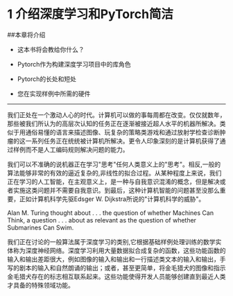 # 1 介绍深度学习和PyTorch简洁

##本章将介绍

* 这本书将会教给你什么？

* Pytorch作为构建深度学习项目中的库角色

* Pytorch的长处和短处

* 您在实现样例中所需的硬件

---------------------------------------------------

我们正处在一个激动人心的时代。计算机可以做的事每周都在改变。仅仅就数年，那些被我们所认为的高层次认知的任务正在逐渐被接近超人水平的机器所解决。类似于用通俗易懂的语言来描述图像、玩复杂的策略类游戏和通过放射学检查诊断肿瘤的这一系列任务正在统统被计算机所解决。更令人印象深刻的是计算机获得了通过样例而不是人工编码规则解决问题的能力。

我们可以不准确的说机器正在学习"思考"任何人类意义上的"思考"。相反,一般的算法能够非常的有效的逼近复杂的,非线性的拟合过程。从某种程度上来说，我们正在学习的人工智能，在主观意义上，是一种与自我意识混淆的概念，但是解决或者实施这类问题并不需要自我意识。到最后，这种计算机智能的问题甚至没那么重要，正如计算机科学先驱Edsger W. Dijkstra所说的"计算机科学的威胁"。

Alan M. Turing thought about . . . the question of whether Machines Can Think,  a question . . . about as relevant as the question of whether Submarines Can Swim.

我们正在讨论的一般算法属于深度学习的类别,它根据基础样例处理训练的数学实体称为深度神经网络。深度学习利用大量数据拟合成复杂的函数，这些功能函数的输入和输出差距很大，例如图像的输入和输出和一行描述类文本的输入和输出，手写的剧本的输入和自然朗诵的输出；或者，甚至更简单，将金毛猎犬的图像和指示金毛猎犬存在的标志相互联系起来。这些功能使得开发人员能够创建直到最近人类才具备的特殊领域功能。